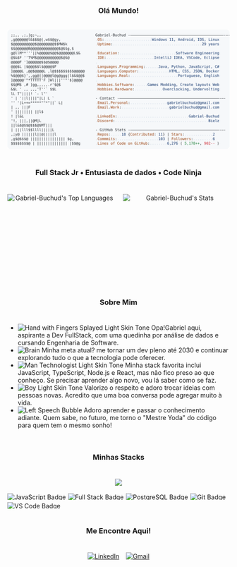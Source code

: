 
<h3 align="center">
  Olá Mundo!
</h3>

<img src="https://i.imgur.com/bMOyhdn.png" width="100%" height="8px"/>

<a href="https://github.com/Gabriel-Buchud/Gabriel-Buchud">
  <picture>
    <source media="(prefers-color-scheme: dark)" srcset="https://raw.githubusercontent.com/Gabriel-Buchud/Gabriel-Buchud/main/dark_mode.svg">
    <img alt="Gabriel-Buchud GitHub Profile README" src="https://raw.githubusercontent.com/Gabriel-Buchud/Gabriel-Buchud/main/light_mode.svg">
  </picture>
</a>

<img src="https://i.imgur.com/bMOyhdn.png" width="100%" height="8px"/>

<h3 align="center">
  Full Stack Jr • Entusiasta de dados • Code Ninja
</h3>

#

<div align="center" style="display: flex; justify-content: space-between; gap: 5px;">

  <img width="48%" height="195px" src="https://github-readme-stats.vercel.app/api/top-langs/?username=Gabriel-Buchud&theme=react&show_icons=true&hide_border=true&layout=compact" alt="Gabriel-Buchud's Top Languages">

  <img width="48%" height="195px" src="https://github-readme-stats.vercel.app/api?username=Gabriel-Buchud&theme=react&show_icons=true&hide_border=true&count_private=true" alt="Gabriel-Buchud's Stats">

</div>


<img src="https://i.imgur.com/bMOyhdn.png" width="100%" height="8px"/>

<h3 align="center">
  Sobre Mim
</h3>

#

- <img src="https://raw.githubusercontent.com/Tarikul-Islam-Anik/Animated-Fluent-Emojis/master/Emojis/Hand%20gestures/Hand%20with%20Fingers%20Splayed%20Light%20Skin%20Tone.png" alt="Hand with Fingers Splayed Light Skin Tone" width="25" height="25" /> Opa!Gabriel aqui, aspirante a Dev FullStack, com uma quedinha por análise de dados e cursando Engenharia de Software. <br />
- <img src="https://raw.githubusercontent.com/Tarikul-Islam-Anik/Animated-Fluent-Emojis/master/Emojis/Hand%20gestures/Brain.png" alt="Brain" width="25" height="25" /> Minha meta atual? me tornar um dev pleno até 2030 e continuar explorando tudo o que a tecnologia pode oferecer.<br />
- <img src="https://raw.githubusercontent.com/Tarikul-Islam-Anik/Animated-Fluent-Emojis/master/Emojis/People%20with%20professions/Man%20Technologist%20Light%20Skin%20Tone.png" alt="Man Technologist Light Skin Tone" width="25" height="25" /> Minha stack favorita inclui JavaScript, TypeScript, Node.js e React, mas não fico preso ao que conheço. Se precisar aprender algo novo, vou lá saber como se faz. <br />
- <img src="https://raw.githubusercontent.com/Tarikul-Islam-Anik/Animated-Fluent-Emojis/master/Emojis/People%20with%20professions/Boy%20Light%20Skin%20Tone.png" alt="Boy Light Skin Tone" width="25" height="25" /> Valorizo o respeito e adoro trocar ideias com pessoas novas. Acredito que uma boa conversa pode agregar muito à vida. <br />
- <img src="https://raw.githubusercontent.com/Tarikul-Islam-Anik/Animated-Fluent-Emojis/master/Emojis/People%20with%20professions/Teacher%20Light%20Skin%20Tone.png" alt="Left Speech Bubble" width="25" height="25" /> Adoro aprender e passar o conhecimento adiante. Quem sabe, no futuro, me torno o "Mestre Yoda" do código para quem tem o mesmo sonho!
<img src="https://i.imgur.com/bMOyhdn.png" width="100%" height="8px"/>

<h3 align="center">
  Minhas Stacks
</h3>

#

<p align="center">

<a href="https://skillicons.dev">
<img src="https://skillicons.dev/icons?i=html,css,js,ts,react,nextjs,vue,angular,vite,tailwind,nodejs,nestjs,postgres,git,vscode&theme=dark"/>
</a>

</p>

<div align="center" style="display: flex; gap: 5px; flex-wrap: wrap;">
  <img src="https://img.shields.io/badge/Code-JavaScript-yellow?style=flat&logo=javascript" alt="JavaScript Badge" style="height: 15px;">
  <img src="https://img.shields.io/badge/Learning-Full%20Stack-blue?style=flat&logo=web&logoColor=white" alt="Full Stack Badge" style="height: 15px;">
  <img src="https://img.shields.io/badge/Database-PostgreSQL-316192?style=flat&logo=postgresql&logoColor=white" alt="PostgreSQL Badge" style="height: 15px;">
  <img src="https://img.shields.io/badge/Version-Control-orange?style=flat&logo=git&logoColor=white" alt="Git Badge" style="height: 15px;">
  <img src="https://img.shields.io/badge/IDE-VS%20Code-blue?style=flat&logo=visualstudiocode&logoColor=white" alt="VS Code Badge" style="height: 15px;">
</div>

<img src="https://i.imgur.com/bMOyhdn.png" width="100%" height="8px"/>

<h3 align="center">
  Me Encontre Aqui!
</h3>

#

<div align="center" style="display: flex; gap: 15px; flex-wrap: wrap; justify-content: center;">

  <a href="https://www.linkedin.com/in/gabriel-buchud/" target="_blank">
    <img src="https://img.shields.io/badge/LinkedIn-0077B5?style=for-the-badge&logo=linkedin&logoColor=white" alt="LinkedIn">
  </a>

  <a href="mailto:gabrielbuchudz@gmail.com" target="_blank">
    <img src="https://img.shields.io/badge/Gmail-D14836?style=for-the-badge&logo=gmail&logoColor=white" alt="Gmail">
  </a>

</div>
